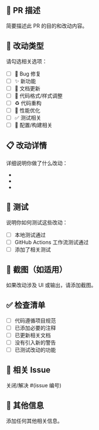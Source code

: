 ## 📝 PR 描述

简要描述此 PR 的目的和改动内容。

## 🔧 改动类型

请勾选相关选项：

- [ ] 🐛 Bug 修复
- [ ] ✨ 新功能
- [ ] 📝 文档更新
- [ ] 🎨 代码格式/样式调整
- [ ] ♻️ 代码重构
- [ ] 🚀 性能优化
- [ ] ✅ 测试相关
- [ ] 🔧 配置/构建相关

## 📋 改动详情

详细说明你做了什么改动：

- 
- 
- 

## 🧪 测试

说明你如何测试这些改动：

- [ ] 本地测试通过
- [ ] GitHub Actions 工作流测试通过
- [ ] 添加了相关测试

## 📸 截图（如适用）

如果改动涉及 UI 或输出，请添加截图。

## ✅ 检查清单

- [ ] 代码遵循项目规范
- [ ] 已添加必要的注释
- [ ] 已更新相关文档
- [ ] 没有引入新的警告
- [ ] 已测试改动的功能

## 📎 相关 Issue

关闭/解决 #(issue 编号)

## 💬 其他信息

添加任何其他相关信息。
